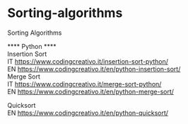 # Sorting-algorithms
Sorting Algorithms

**** Python ****
<br>Insertion Sort
<br>IT
https://www.codingcreativo.it/insertion-sort-python/
<br> EN
https://www.codingcreativo.it/en/python-insertion-sort/
<br>
Merge Sort
<br>IT
https://www.codingcreativo.it/merge-sort-python/
<br>EN
https://www.codingcreativo.it/en/python-merge-sort/
<br>

Quicksort
<br>EN
https://www.codingcreativo.it/en/python-quicksort/
